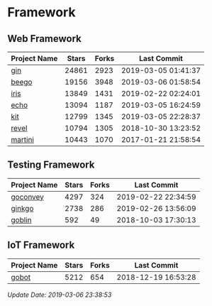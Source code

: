 # Framework

## Web Framework

| Project Name | Stars | Forks | Last Commit |
| ------------ | ----- | ----- | ----------- |
| [gin](https://github.com/gin-gonic/gin) | 24861 | 2923 | 2019-03-05 01:41:37 |
| [beego](https://github.com/astaxie/beego) | 19156 | 3948 | 2019-03-06 01:58:54 |
| [iris](https://github.com/kataras/iris) | 13849 | 1431 | 2019-02-22 02:24:01 |
| [echo](https://github.com/labstack/echo) | 13094 | 1187 | 2019-03-05 16:24:59 |
| [kit](https://github.com/go-kit/kit) | 12799 | 1345 | 2019-03-05 22:28:37 |
| [revel](https://github.com/revel/revel) | 10794 | 1305 | 2018-10-30 13:23:52 |
| [martini](https://github.com/go-martini/martini) | 10443 | 1070 | 2017-01-21 21:58:54 |

## Testing Framework

| Project Name | Stars | Forks | Last Commit |
| ------------ | ----- | ----- | ----------- |
| [goconvey](https://github.com/smartystreets/goconvey) | 4297 | 324 | 2019-02-22 22:34:59 |
| [ginkgo](https://github.com/onsi/ginkgo) | 2738 | 286 | 2019-02-26 13:56:09 |
| [goblin](https://github.com/franela/goblin) | 592 | 49 | 2018-10-03 17:30:13 |

## IoT Framework

| Project Name | Stars | Forks | Last Commit |
| ------------ | ----- | ----- | ----------- |
| [gobot](https://github.com/hybridgroup/gobot) | 5212 | 654 | 2018-12-19 16:53:28 |

*Update Date: 2019-03-06 23:38:53*